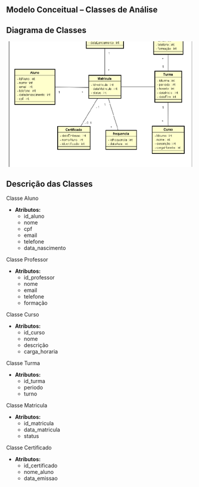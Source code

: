 ## Modelo Conceitual – Classes de Análise

## Diagrama de Classes
![Diagrama de Classes](./imagens/modelo-conceitual.png)

## Descrição das Classes
 Classe Aluno
- **Atributos:**
  - id_aluno
  - nome
  - cpf
  - email
  - telefone
  - data_nascimento

 Classe Professor
- **Atributos:**
  - id_professor
  - nome
  - email
  - telefone
  - formação

 Classe Curso
- **Atributos:**
  - id_curso
  - nome
  - descrição
  - carga_horaria

 Classe Turma
- **Atributos:**
  - id_turma
  - periodo
  - turno

 Classe Matricula
- **Atributos:**
  - id_matricula
  - data_matricula
  - status

 Classe Certificado
- **Atributos:**
  - id_certificado
  - nome_aluno
  - data_emissao